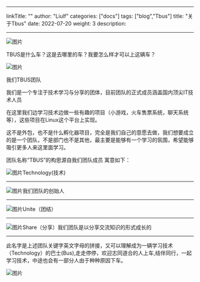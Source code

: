 
---
linkTitle: ""
author: "Liulf"
categories: ["docs"]
tags: ["blog","Tbus"] 
title: "关于Tbus"
date: 2022-07-20
weight: 3
description:

---

![图片](https://mmbiz.qpic.cn/mmbiz_jpg/gBMHA1sBRwljzLrHicWkpD3YCFBdnIiaduKLqpO7vXP1NXdic0GyFrfvFJ20VovaaZOmhkuH02QKdMdq5hJWvntkw/640?wx_fmt=jpeg&wxfrom=5&wx_lazy=1&wx_co=1)

TBUS是什么车？这是去哪里的车？我要怎么样才可以上这辆车？

![图片](https://mmbiz.qpic.cn/mmbiz_png/gBMHA1sBRwljzLrHicWkpD3YCFBdnIiadus8iaDXhZOO9Fic3b5kLb7Biaicw4IykGAo7GkCsucNllqtia6OE6GAX2zSQ/640?wx_fmt=png&wxfrom=5&wx_lazy=1&wx_co=1)

我们TBUS团队

我们是一个专注于技术学习与分享的团体，目前团队的正式成员涵盖国内顶尖IT技术人员

在这里我们边学习技术边做一些有趣的项目（小游戏，火车售票系统，聊天系统等），这些项目在Linux这个平台上实现。

这不是外包，也不是什么孵化器项目，完全是我们自己的意愿去做，我们想要成立的是一个团队，不是部门也不是其他，最主要是能够有一个学习的氛围，希望能够吸引更多人来这里面学习。

团队名称“TBUS”的构思源自我们团队成员 寓意如下：



![图片](https://mmbiz.qpic.cn/mmbiz_jpg/gBMHA1sBRwmT4bSymyKaN3VhZ0SlmfbMCn4XNJYk5zZCaZMwdlBHdVY78xhjuEWy6MOdEB5Tqu8dUenXBuYnzg/640?wx_fmt=jpeg&wxfrom=5&wx_lazy=1&wx_co=1)Technology(技术)



---

![图片](https://mmbiz.qpic.cn/mmbiz_jpg/gBMHA1sBRwmT4bSymyKaN3VhZ0SlmfbM3g8mKI3Gdqib24rH2IMRekTWBF0keeybchPllBzEWvERgbu2lH5pgCg/640?wx_fmt=jpeg&wxfrom=5&wx_lazy=1&wx_co=1)我们团队的创始人



---

![图片](https://mmbiz.qpic.cn/mmbiz_jpg/gBMHA1sBRwmT4bSymyKaN3VhZ0SlmfbMlYrROHqzibvPicHr26AiaQCTcp3icWfibjTPLCdwfmFQ2vrdGMNiboLB4WDQ/640?wx_fmt=jpeg&wxfrom=5&wx_lazy=1&wx_co=1)Unite（团结）



---



![图片](https://mmbiz.qpic.cn/mmbiz_jpg/gBMHA1sBRwmT4bSymyKaN3VhZ0SlmfbM5b1yZWyjEqsglzfueVmficL1m7piaIDN30trAiaQIMfUrOrKVXD0lc7Jg/640?wx_fmt=jpeg&wxfrom=5&wx_lazy=1&wx_co=1)Share（分享）我们团队是以分享交流知识的形式成长的



---



​    此名字是上述团队关键字英文字母的拼接，又可以理解成为一辆学习技术（Technology）的巴士(Bus),走走停停，欢迎志同道合的人上车,结伴同行，一起学习技术，中途也会有一部分人由于种种原因下车。

![图片](https://mmbiz.qpic.cn/mmbiz_gif/gBMHA1sBRwljzLrHicWkpD3YCFBdnIiadu5SNx2WbQp5JHgUac0kN4Kh0mDApFx7XhkQ1aMdKrMykIiarNphicTnpQ/640?wx_fmt=gif&wxfrom=5&wx_lazy=1)
